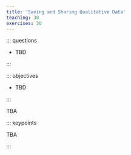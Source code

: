 ```yaml
---
title: 'Saving and Sharing Qualitative Data'
teaching: 30
exercises: 30
---
```


::: questions

-   TBD

:::

::: objectives

-   TBD

:::

TBA

::: keypoints

TBA

:::
